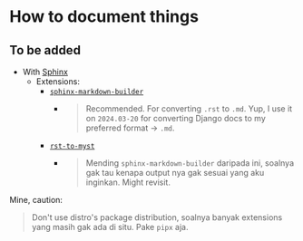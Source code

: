 # How to document things

## To be added

- With [Sphinx](https://github.com/sphinx-doc/sphinx)
  - Extensions:
    - [`sphinx-markdown-builder`](https://github.com/liran-funaro/sphinx-markdown-builder)
      - > Recommended. For converting `.rst` to `.md`. Yup, I use it on `2024.03-20` for converting Django docs to my preferred format -> `.md`.
    - [`rst-to-myst`](https://rst-to-myst.readthedocs.io/en/latest/index.html)
      - > Mending `sphinx-markdown-builder` daripada ini, soalnya gak tau kenapa output nya gak sesuai yang aku inginkan. Might revisit.

Mine, caution:
> Don't use distro's package distribution, soalnya banyak extensions yang masih gak ada di situ. Pake `pipx` aja.
